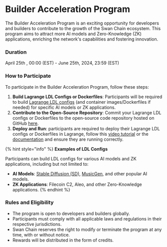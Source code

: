 # Builder Acceleration Program

The Builder Acceleration Program is an exciting opportunity for developers and builders to contribute to the growth of the Swan Chain ecosystem. This program aims to attract more AI models and Zero-Knowledge (ZK) applications, enriching the network's capabilities and fostering innovation.

### Duration

April 25th , 00:00 (EST) - June 25th, 2024, 23:59 (EST)

### How to Participate

To participate in the Builder Acceleration Program, follow these steps:

1. **Build Lagrange LDL Configs or Dockerfiles**: Participants will be required to build [Lagrange LDL configs](https://docs.lagrangedao.org/spaces/intro/lagrange-definition-language-ldl) (and container images/Dockerfiles if needed) for specific AI models or ZK applications.
2. **Contribute to the Open-Source Repository**: Commit your Lagrange LDL configs or Dockerfiles to the open-source code repository hosted on GitHub [here](https://github.com/swanchain/awesome-swanchain).
3. **Deploy and Run**: participants are required to deploy their Lagrange LDL configs or Dockerfiles in Lagrange, follow this [video tutorial](https://www.youtube.com/watch?v=xDHNHbIxDYY) or the [documentation](https://docs.lagrangedao.org/spaces) and ensure they are running correctly.

{% hint style="info" %}
**Examples of LDL Configs**

Participants can build LDL configs for various AI models and ZK applications, including but not limited to:

* **AI Models**: [Stable Diffusion (SD)](https://lagrangedao.org/spaces/0x231fe9090f4d45413474BDE53a1a0A3Bd5C0ef03/Stable-Diffusion-Base-LoRA/app), [MusicGen](https://lagrangedao.org/spaces/0x231fe9090f4d45413474BDE53a1a0A3Bd5C0ef03/MusicGen/app), and other popular AI models.
* **ZK Applications**: Filecoin C2, Aleo, and other Zero-Knowledge applications.
{% endhint %}



### Rules and Eligibility

* The program is open to developers and builders globally.
* Participants must comply with all applicable laws and regulations in their respective jurisdictions.
* Swan Chain reserves the right to modify or terminate the program at any time, with or without notice.
* Rewards will be distributed in the form of credits.

